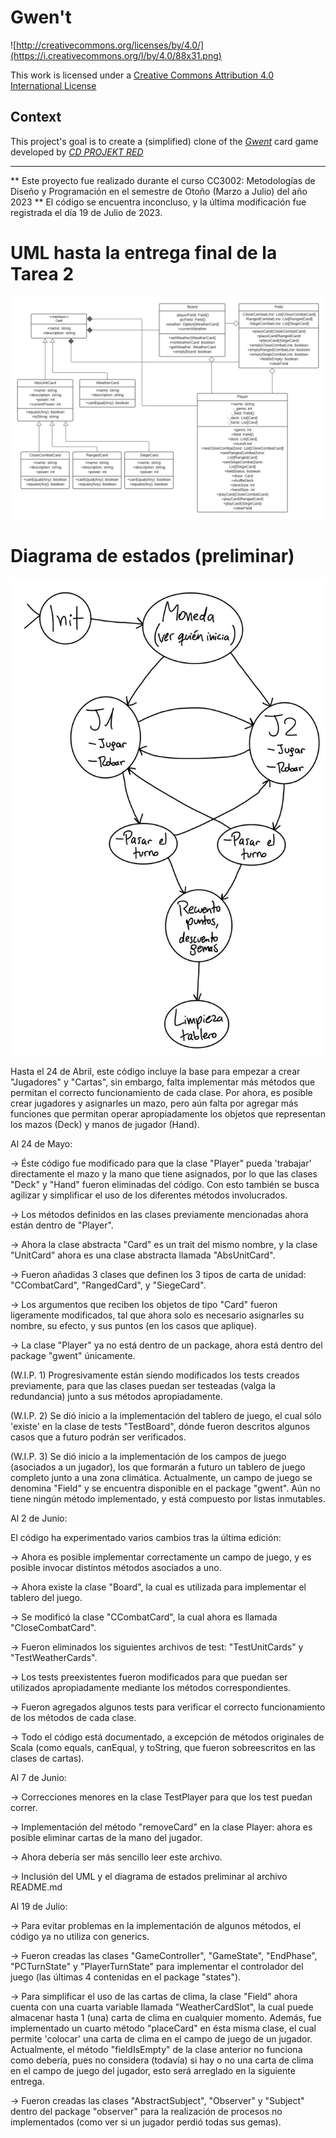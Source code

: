 # Gwen't

![http://creativecommons.org/licenses/by/4.0/](https://i.creativecommons.org/l/by/4.0/88x31.png)

This work is licensed under a
[Creative Commons Attribution 4.0 International License](http://creativecommons.org/licenses/by/4.0/)

Context
-------

This project's goal is to create a (simplified) clone of the
[_Gwent_](https://www.playgwent.com/en) card game developed by [_CD PROJEKT RED_](https://cdprojektred.com/en/)

---

** Este proyecto fue realizado durante el curso CC3002: Metodologías de Diseño y Programación en el 
semestre de Otoño (Marzo a Julio) del año 2023 ** 
El código se encuentra inconcluso, y la última modificación fue registrada el día 19 de Julio de 2023.

# UML hasta la entrega final de la Tarea 2
![UML](extras/UML_tarea_2.png)

# Diagrama de estados (preliminar)
![Diagrama de estados](extras/Diagrama_Preliminar.jpg)

Hasta el 24 de Abril, este código incluye la base para empezar a crear "Jugadores" y "Cartas", sin embargo, 
falta implementar más métodos que permitan el correcto funcionamiento de cada clase. Por ahora, es posible
crear jugadores y asignarles un mazo, pero aún falta por agregar más funciones que permitan operar
apropiadamente los objetos que representan los mazos (Deck) y manos de jugador (Hand).

Al 24 de Mayo:

-> Éste código fue modificado para que la clase "Player" pueda 'trabajar' directamente el mazo y la mano 
    que tiene asignados, por lo que las clases "Deck" y "Hand" fueron eliminadas del código. Con esto también se 
    busca agilizar y simplificar el uso de los diferentes métodos involucrados.

-> Los métodos definidos en las clases previamente mencionadas ahora están dentro de "Player". 

-> Ahora la clase abstracta "Card" es un trait del mismo nombre, y la clase "UnitCard" ahora es una clase 
    abstracta llamada "AbsUnitCard". 

-> Fueron añadidas 3 clases que definen los 3 tipos de carta de unidad: "CCombatCard", "RangedCard", y "SiegeCard".

-> Los argumentos que reciben los objetos de tipo "Card" fueron ligeramente modificados, tal que ahora solo
    es necesario asignarles su nombre, su efecto, y sus puntos (en los casos que aplique).

-> La clase "Player" ya no está dentro de un package, ahora está dentro del package "gwent" únicamente.

(W.I.P. 1) Progresivamente están siendo modificados los tests creados previamente, para que las clases puedan ser 
    testeadas (valga la redundancia) junto a sus métodos apropiadamente.

(W.I.P. 2) Se dió inicio a la implementación del tablero de juego, el cual sólo 'existe' en la clase de
    tests "TestBoard", dónde fueron descritos algunos casos que a futuro podrán ser verificados.

(W.I.P. 3) Se dió inicio a la implementación de los campos de juego (asociados a un jugador), los que formarán
    a futuro un tablero de juego completo junto a una zona climática. Actualmente, un campo de juego se denomina
    "Field" y se encuentra disponible en el package "gwent". Aún no tiene ningún método implementado, y está
    compuesto por listas inmutables.

Al 2 de Junio:

El código ha experimentado varios cambios tras la última edición:

-> Ahora es posible implementar correctamente un campo de juego, y es posible invocar distintos métodos
asociados a uno.

-> Ahora existe la clase "Board", la cual es utilizada para implementar el tablero del juego.

-> Se modificó la clase "CCombatCard", la cual ahora es llamada "CloseCombatCard".

-> Fueron eliminados los siguientes archivos de test: "TestUnitCards" y "TestWeatherCards".

-> Los tests preexistentes fueron modificados para que puedan ser utilizados apropiadamente mediante los 
    métodos correspondientes.

-> Fueron agregados algunos tests para verificar el correcto funcionamiento de los métodos de cada clase.

-> Todo el código está documentado, a excepción de métodos originales de Scala (como equals, canEqual, y 
    toString, que fueron sobreescritos en las clases de cartas).


Al 7 de Junio:

-> Correcciones menores en la clase TestPlayer para que los test puedan correr.

-> Implementación del método "removeCard" en la clase Player: ahora es posible eliminar cartas de la mano
    del jugador.

-> Ahora debería ser más sencillo leer este archivo.

-> Inclusión del UML y el diagrama de estados preliminar al archivo README.md


Al 19 de Julio:

-> Para evitar problemas en la implementación de algunos métodos, el código ya no utiliza con generics.

-> Fueron creadas las clases "GameController", "GameState", "EndPhase", "PCTurnState" y "PlayerTurnState" 
    para implementar el controlador del juego (las últimas 4 contenidas en el package "states").

-> Para simplificar el uso de las cartas de clima, la clase "Field" ahora cuenta con una cuarta variable
    llamada "WeatherCardSlot", la cual puede almacenar hasta 1 (una) carta de clima en cualquier momento.
    Además, fue implementado un cuarto método "placeCard" en ésta misma clase, el cual permite 'colocar'
    una carta de clima en el campo de juego de un jugador.
    Actualmente, el método "fieldIsEmpty" de la clase anterior no funciona como debería, pues no considera
    (todavía) si hay o no una carta de clima en el campo de juego del jugador, esto será arreglado en la
    siguiente entrega.

-> Fueron creadas las clases "AbstractSubject", "Observer" y "Subject" dentro del package "observer" para
    la realización de procesos no implementados (como ver si un jugador perdió todas sus gemas).
